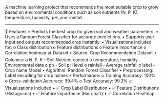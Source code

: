 A machine learning project that recommends the most suitable crop to grow based on environmental conditions such as soil nutrients (N, P, K), temperature, humidity, pH, and rainfall.
________________________________________
📌 Features
•	Predicts the best crop for given soil and weather parameters.
•	Uses a Random Forest Classifier for accurate predictions.
•	Supports user input and outputs recommended crop instantly.
•	Visualizations included for:
o	Class distribution
o	Feature distributions
o	Feature importance
o	Correlation heatmap
📊 Dataset
•	Source: Crop Recommendation Dataset
•	Columns:
o	N, P, K - Soil Nutrient content
o	temperature, humidity - Environmental data
o	ph - Soil pH level
o	rainfall - Average rainfall
o	label - Crop name
Model
•	Algorithm: Random Forest Classifier
•	Preprocessing: Label encoding for crop names
•	Performance:
o	Training Accuracy: 100%
o	Cross-validation Accuracy: 99.4%
o	Test Accuracy: 99.3%
📈 Visualizations Included
•	✅ Crop Label Distribution
•	✅ Feature Distributions (Histograms)
•	✅ Feature Importance (Bar chart)
•	✅ Correlation Heatmap

